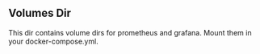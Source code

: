 Volumes Dir
-----------
This dir contains volume dirs for prometheus and grafana.
Mount them in your docker-compose.yml.
